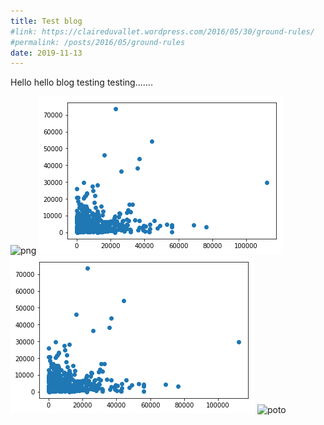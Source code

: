 ```yaml
---
title: Test blog
#link: https://claireduvallet.wordpress.com/2016/05/30/ground-rules/
#permalink: /posts/2016/05/ground-rules
date: 2019-11-13
---
```

Hello hello blog testing testing.......

![png](https://github.com/MabsAl/test6/blob/master/images/test.png)
![poto](images/test.png)
![poto](/images/test.png)
![poto](/test6/images/test.png)


